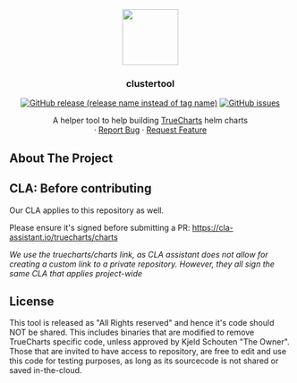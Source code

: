 <div align="center">
  <img align="center" width="100" height="100" src="docs/docs/img/logo.svg">
  <h3 align="center">clustertool</h3>

  [![GitHub release (release name instead of tag name)](https://img.shields.io/github/v/release/truecharts/clustertool?include_prereleases)](https://github.com/truecharts/clustertool/releases)
  [![GitHub issues](https://img.shields.io/github/issues/truecharts/clustertool)](https://github.com/truecharts/clustertool/issues)

  <p align="center">
    A helper tool to help building <a href="https://truecharts.org">TrueCharts</a> helm charts
    <br />
    ·
    <a href="https://github.com/truecharts/clustertool/issues">Report Bug</a>
    ·
    <a href="https://github.com/truecharts/clustertool/issues">Request Feature</a>
  </p>
</div>

## About The Project

## CLA: Before contributing

Our CLA applies to this repository as well.

Please ensure it's signed before submitting a PR:
https://cla-assistant.io/truecharts/charts

*We use the truecharts/charts link, as CLA assistant does not allow for creating a custom link to a private repository.
However, they all sign the same CLA that applies project-wide*

## License

This tool is released as "All Rights reserved" and hence it's code should NOT be shared. This includes binaries that are modified to remove TrueCharts specific code, unless approved by Kjeld Schouten "The Owner".
Those that are invited to have access to repository, are free to edit and use this code for testing purposes, as long as its sourcecode is not shared or saved in-the-cloud.
